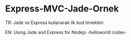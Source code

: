 Express-MVC-Jade-Ornek
==================

TR:
Jade ve Express kullanarak ilk kod örnekleri

EN:
Using Jade and Express for Nodejs -helloworld codes-